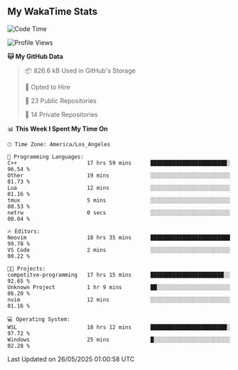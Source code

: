 ## My WakaTime Stats
<!--START_SECTION:waka-->
![Code Time](http://img.shields.io/badge/Code%20Time-286%20hrs%2037%20mins-blue)

![Profile Views](http://img.shields.io/badge/Profile%20Views-0-blue)

**🐱 My GitHub Data** 

> 📦 826.6 kB Used in GitHub's Storage 
 > 
> 💼 Opted to Hire
 > 
> 📜 23 Public Repositories 
 > 
> 🔑 14 Private Repositories 
 > 
📊 **This Week I Spent My Time On** 

```text
🕑︎ Time Zone: America/Los_Angeles

💬 Programming Languages: 
C++                      17 hrs 59 mins      ████████████████████████░   96.54 % 
Other                    19 mins             ░░░░░░░░░░░░░░░░░░░░░░░░░   01.73 % 
Lua                      12 mins             ░░░░░░░░░░░░░░░░░░░░░░░░░   01.16 % 
tmux                     5 mins              ░░░░░░░░░░░░░░░░░░░░░░░░░   00.53 % 
netrw                    0 secs              ░░░░░░░░░░░░░░░░░░░░░░░░░   00.04 % 

🔥 Editors: 
Neovim                   18 hrs 35 mins      █████████████████████████   99.78 % 
VS Code                  2 mins              ░░░░░░░░░░░░░░░░░░░░░░░░░   00.22 % 

🐱‍💻 Projects: 
competitve-programming   17 hrs 15 mins      ███████████████████████░░   92.65 % 
Unknown Project          1 hr 9 mins         ██░░░░░░░░░░░░░░░░░░░░░░░   06.20 % 
nvim                     12 mins             ░░░░░░░░░░░░░░░░░░░░░░░░░   01.16 % 

💻 Operating System: 
WSL                      18 hrs 12 mins      ████████████████████████░   97.72 % 
Windows                  25 mins             █░░░░░░░░░░░░░░░░░░░░░░░░   02.28 % 
```


 Last Updated on 26/05/2025 01:00:58 UTC
<!--END_SECTION:waka-->
